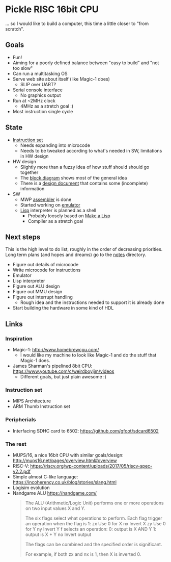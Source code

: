 # Pickle RISC 16bit CPU

... so I would like to build a computer, this time a little closer to "from scratch".

## Goals
- Fun!
- Aiming for a poorly defined balance between "easy to build" and "not too slow"
- Can run a multitasking OS
- Serve web site about itself (like Magic-1 does)
    - SLIP over UART?
- Serial console interface
    - No graphics output
- Run at ~2MHz clock
    - 4MHz as a stretch goal :)
- Most instruction single cycle

## State
- [Instruction set](http://htmlpreview.github.io/?https://github.com/bluecube/pickle_risc/blob/master/instruction_set.html)
    - Needs expanding into microcode
    - Needs to be tweaked according to what's needed in SW, limitations in HW design
- HW design
    - Slightly more than a fuzzy idea of how stuff should should go together
    - The [block diagram](block_diagram.svg) shows most of the general idea
    - There is a [design document](design.md) that contains some (incomplete) information
- SW
    - MWP [assembler](assembler/) is done
    - Started working on [emulator](emulator/)
    - [Lisp](notes/lisp.md) interpreter is planned as a shell
        - Probably loosely based on [Make a Lisp](https://github.com/kanaka/mal/blob/master/process/guide.md)
        - Compiler as a stretch goal

## Next steps
This is the high level to do list, roughly in the order of decreasing priorities.
Long term plans (and hopes and dreams) go to the [notes](notes/) directory.

- Figure out details of microcode
- Write microcode for instructions
- Emulator
- Lisp interpreter
- Figure out ALU design
- Figure out MMU design
- Figure out interrupt handling
    - Rough idea and the instructions needed to support it is already done
- Start building the hardware in some kind of HDL

## Links
### Inspiration
- Magic-1: http://www.homebrewcpu.com/
    - I would like my machine to look like Magic-1 and do the stuff that Magic-1 does.
- James Sharman's pipelined 8bit CPU: https://www.youtube.com/c/weirdboyjim/videos
    - Different goals, but just plain awesome :)

### Instruction set
- MIPS Architecture
- ARM Thumb Instruction set

### Peripherials
- Interfacing SDHC card to 6502: https://github.com/gfoot/sdcard6502

### The rest
- MUPS/16, a nice 16bit CPU with similar goals/design: http://mups16.net/pages/overview.html#overview
- RISC-V: https://riscv.org/wp-content/uploads/2017/05/riscv-spec-v2.2.pdf
- Simple almost C-like language: https://incoherency.co.uk/blog/stories/slang.html
- Logisim evolution
- Nandgame ALU https://nandgame.com/
    > The ALU (Arithmetic/Logic Unit) performs one or more operations on two input values X and Y.
    >
    > The six flags select what operations to perform. Each flag trigger an operation when the flag is 1:
    > zx	Use 0 for X
    > nx	Invert X
    > zy	Use 0 for Y
    > ny	Invert Y
    > f	selects an operation:
    > 0: output is X AND Y
    > 1: output is X + Y
    > no	Invert output
    >
    > The flags can be combined and the specified order is significant.
    >
    > For example, if both zx and nx is 1, then X is inverted 0.
